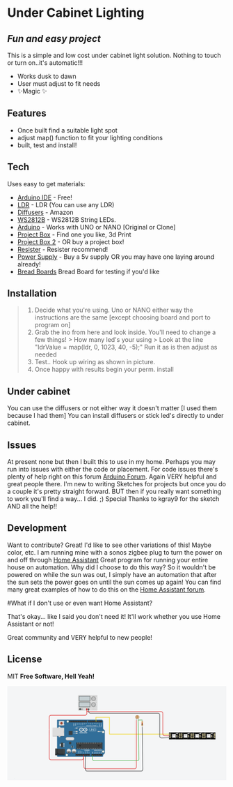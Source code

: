 
# Under Cabinet Lighting
## _Fun and easy project_ 

This is a simple and low cost under cabinet light solution.  Nothing to touch or
turn on..it's automatic!!! 

- Works dusk to dawn
- User must adjust to fit needs
- ✨Magic ✨

## Features

- Once built find a suitable light spot
- adjust map() function to fit your lighting conditions
- built, test and install! 
  
## Tech

Uses easy to get materials:

- [Arduino IDE](https://www.arduino.cc/en/software) - Free!
- [LDR](https://www.amazon.com/gp/product/B00RLGFIEY/ref=ppx_yo_dt_b_asin_title_o03_s00?ie=UTF8&psc=1) - LDR (You can use any LDR)
- [Diffusers](https://www.amazon.com/gp/product/B01M09PBYX/ref=ppx_yo_dt_b_asin_title_o02_s01?ie=UTF8&psc=1) - Amazon
- [WS2812B](https://www.amazon.com/gp/product/B0888H7QLG/ref=ppx_yo_dt_b_asin_title_o02_s02?ie=UTF8&psc=1) - WS2812B String LEDs.
- [Arduino](https://www.amazon.com/gp/product/B07G99NNXL/ref=ppx_yo_dt_b_asin_title_o05_s00?ie=UTF8&psc=1) - Works with UNO or NANO [Original or Clone]
- [Project Box](https://stlbase.com/browse/project+box+enclosure/) - Find one you like, 3d Print
- [Project Box 2](https://www.amazon.com/Zulkit-Waterproof-Dustproof-Electrical-Electronic/dp/B09JYQ528P/ref=sr_1_9?crid=1UANSP5J77RFZ&keywords=project+box&qid=1644580114&sprefix=project+box%2Caps%2C98&sr=8-9) - OR buy a project box!
- [Resister](https://www.amazon.com/Projects-100EP51210K0-10k-Resistors-Pack/dp/B0185FIOTA/ref=sr_1_12?crid=1F7YUAZ0YUIVO&keywords=110k+resistor&qid=1644580167&sprefix=110k+resister%2Caps%2C85&sr=8-12) - Resister recommend! 
- [Power Supply](https://www.amazon.com/gp/product/B01LXN7MN3/ref=ppx_yo_dt_b_asin_title_o02_s00?ie=UTF8&psc=1) - Buy a 5v supply OR you may have one laying around already!
- [Bread Boards](https://www.amazon.com/Pcs-MCIGICM-Points-Solderless-Breadboard/dp/B07PCJP9DY/ref=sr_1_6?crid=1P2P2O8J2T55R&keywords=bread+board&qid=1644581526&s=industrial&sprefix=bread+board%2Cindustrial%2C94&sr=1-6) Bread Board for testing if you'd like
 
## Installation
>1. Decide what you're using.  Uno or NANO either way the instructions are the same [except choosing board and port to program on]
>2. Grab the ino from here and look inside.  You'll need to change a few things!
    > How many led's your using
    > Look at the line "ldrValue = map(ldr, 0, 1023, 40, -5);"  Run it as is then adjust as needed
>3. Test.. Hook up wiring as shown in picture.
>4. Once happy with results begin your perm. install

## Under cabinet

You can use the diffusers or not either way it doesn't matter [I used them because I had them]
You can install diffusers or stick led's directly to under cabinet.
 
## Issues
At present none but then I built this to use in my home.  Perhaps you may run into issues
with either the code or placement.  For code issues there's plenty of help right on this forum
[Arduino Forum](https://forum.arduino.cc/).  Again VERY helpful and great people there.  I'm
new to writing Sketches for projects but once you do a couple it's pretty straight forward.
BUT then if you really want something to work you'll find a way... I did.  ;) Special Thanks
to kgray9 for the sketch AND all the help!!

## Development
Want to contribute? Great!
I'd like to see other variations of this!  Maybe color, etc.
I am running mine with a sonos zigbee plug to turn the power on and off through [Home Assistant](https://www.home-assistant.io/)
Great program for running your entire house on automation.   Why did I choose to do this way?
So it wouldn't be powered on while the sun was out, I simply have an automation that after the sun sets the power goes on until the sun comes up again!   You can find many great examples of how to do this on the [Home Assistant forum](https://community.home-assistant.io/). 

#What if I don't use or even want Home Assistant?

That's okay... like I said you don't need it!  It'll work whether you use Home Assistant or not!

Great community and VERY helpful to new people!
 
## License

MIT
**Free Software, Hell Yeah!**

![Cabinet](Capture.png "Under Cabinet wiring")
